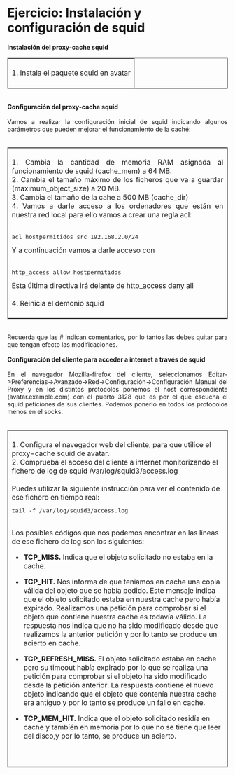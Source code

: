# Ejercicio: Instalación y configuración de squid
<p style="font-weight: bold; text-align: justify;">Instalación del proxy-cache squid<br /></p>
<div> </div>
<table border="1" width="100%" style="text-align: left; margin-left: auto; margin-right: 0px;"><tbody>
  <tr>
    <td width="100%" valign="top"><br />
      <div style="text-align: justify;">1. Instala el paquete squid en avatar<br /></div><br />
    </td>
  </tr></tbody>
</table>
<div style="text-align: right;"><br />
  <div style="text-align: justify;"><span style="font-weight: bold;">Configuración del proxy-cache squid</span><br /></div><br />
  <div style="text-align: justify;">Vamos a realizar la configuración inicial de squid indicando algunos parámetros que pueden mejorar el funcionamiento de la caché:<br /></div><br /> </div>
<table border="1" width="100%"><tbody>
  <tr>
    <td width="100%" valign="top" style="text-align: right;"><br />
      <div style="text-align: justify;">1. Cambia la cantidad de memoria RAM asignada al funcionamiento de squid (cache_mem) a 64 MB.<br />2. Cambia el tamaño máximo de los ficheros que va a guardar (maximum_object_size) a 20 MB.<br />3. Cambia el tamaño de la cahe a 500 MB (cache_dir)<br />4. Vamos a darle acceso a los ordenadores que están en nuestra red local para ello vamos a crear una regla acl:<br /><br /><pre>acl hostpermitidos src 192.168.2.0/24</pre>Y a continuación vamos a darle acceso con<br /><br /><pre>http_access allow hostpermitidos</pre>Esta última directiva irá delante de http_access deny all<br /><br />4. Reinicia el demonio squid<br /><br /> </div>
    </td>
  </tr></tbody>
</table><br />
<div style="text-align: justify;">Recuerda que las # indican comentarios, por lo tantos las debes quitar para que tengan efecto las modificaciones.<br /></div><br />
<div style="text-align: justify;"><span style="font-weight: bold;">Configuración del cliente para acceder a internet a través de squid</span><br /><br />En el navegador Mozilla-firefox del cliente, seleccionamos Editar-&gt;Preferencias-&gt;Avanzado-&gt;Red-&gt;Configuración-&gt;Configuración Manual del Proxy y en los distintos protocolos ponemos el host correspondiente (avatar.example.com) con el puerto 3128 que es por el que escucha el squid peticiones de sus clientes. Podemos ponerlo en todos los protocolos menos en el socks.<br /><br />
  <table border="1" width="100%"><tbody>
    <tr>
      <td width="100%" valign="top"><br />1. Configura el navegador web del cliente, para que utilice el proxy-cache squid de avatar.<br />2. Comprueba el acceso del cliente a internet monitorizando el fichero de log de squid /var/log/squid3/access.log<br /><br />Puedes utilizar la siguiente instrucción para ver el contenido de ese fichero en tiempo real:<br /><pre>tail -f /var/log/squid3/access.log</pre><br />Los posibles códigos que nos podemos encontrar en las líneas de ese fichero de log son los siguientes:<br />
        <ul>
          <li>
            <div class="FORMALPARA">
              <p><b>TCP_MISS. </b>Indica que el objeto solicitado no estaba en la cache.</p></div></li>
          <li>
            <div class="FORMALPARA">
              <p><b>TCP_HIT. </b>Nos informa de que teníamos en cache una copia válida del objeto que se había pedido. Este mensaje indica que el objeto solicitado estaba en nuestra cache pero había expirado. Realizamos una petición para comprobar si el objeto que contiene nuestra cache es todavía válido. La respuesta nos indica que no ha sido modificado desde que realizamos la anterior petición y por lo tanto se produce un acierto en cache.</p></div></li>
          <li>
            <div class="FORMALPARA">
              <p><b>TCP_REFRESH_MISS. </b>El objeto solicitado estaba en cache pero su timeout había expirado por lo que se realiza una petición para comprobar si el objeto ha sido modificado desde la petición anterior. La respuesta contiene el nuevo objeto indicando que el objeto que contenía nuestra cache era antiguo y por lo tanto se produce un fallo en cache.</p></div></li>
          <li>
            <div class="FORMALPARA">
              <p><b>TCP_MEM_HIT. </b>Indica que el objeto solicitado residía en cache y tambíén en memoria por lo que no se tiene que leer del disco,y por lo tanto, se produce un acierto.</p></div></li>
        </ul><br /><br />
      </td>
    </tr></tbody>
  </table><br /><br /> </div>
